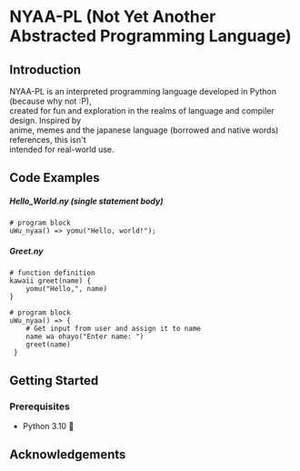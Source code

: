 # NYAA-PL (Not Yet Another Abstracted Programming Language)  
  
## Introduction  
  
NYAA-PL is an interpreted programming language developed in Python (because why not :P),  
created for fun and exploration in the realms of language and compiler design. Inspired by  
anime, memes and the japanese language (borrowed and native words) references, this isn't  
intended for real-world use.  
  
## Code Examples    
##### Hello_World.ny (single statement body)  
```  
# program block  
uWu_nyaa() => yomu("Hello, world!");  
```  
  
##### Greet.ny  
```  
# function definition  
kawaii greet(name) {
	yomu("Hello,", name)
}  
  
# program block  
uWu_nyaa() => {  
	# Get input from user and assign it to name
	name wa ohayo("Enter name: ") 
	greet(name)
 }  
```  
  
## Getting Started  
### Prerequisites  
- Python 3.10 🐍  
  
  
## Acknowledgements
